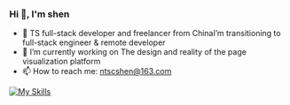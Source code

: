 ### Hi 👋, I'm shen

- 👯 TS full-stack developer and freelancer from ChinaI’m transitioning to full-stack engineer & remote developer
- 🔭 I’m currently working on The design and reality of the page visualization platform
- 📫 How to reach me: ntscshen@163.com

[![My Skills](https://skillicons.dev/icons?i=ts,nodejs,react,nextjs,tailwind,nestjs,typeorm,prisma,mysql,redis,vscode,jquery)](https://skillicons.dev)

